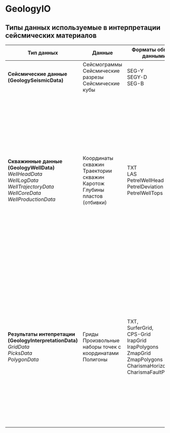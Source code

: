 # GeologyIO

## Типы данных используемые в интерпретации сейсмических материалов

| Тип данных                                                                                                                                   | Данные                                                                             | Форматы обмена данными                                                                                                                       | Комментарии                                                                                                                                                                                                                                                                                                                       |
| -------------------------------------------------------------------------------------------------------------------------------------------- | ---------------------------------------------------------------------------------- | -------------------------------------------------------------------------------------------------------------------------------------------- | --------------------------------------------------------------------------------------------------------------------------------------------------------------------------------------------------------------------------------------------------------------------------------------------------------------------------------- |
| **Сейсмические данные (GeologySeismicData)**                                                                                                 | Сейсмограммы<br> Сейсмические разрезы<br> Сейсмические кубы                        | SEG-Y<br> SEGY-D<br> SEG-B                                                                                                                   |                                                                                                                                                                                                                                                                                                                                   |
| **Скважинные данные (GeologyWellData)**<br>*WellHeadData*<br>*WellLogData*<br>*WellTrajectoryData*<br>*WellCoreData*<br>*WellProductionData* | Координаты скважин<br>Траектории скважин<br> Каротож<br> Глубины пластов (отбивки) | TXT<br> LAS<br> PetrelWellHead<br> PetrelDeviation<br> PetrelWellTops                                                                        | TXT - означает, что часто данные хранятся в виде текста со столбцами и нужно импортировать таблицу с указанием нужных столбцов. Например well в первом стобике, x во втором столбике, а Z в 10-м столбике.<br><br> В этом типе данных есть важные стандартные ключи:<br>  {well, UWI, X, Y, KB, BottomX, BottomY, MD, TVD, TVDSS} |
| **Результаты интепретации (GeologyInterpretationData)** <br> *GridData*<br>*PicksData*<br>*PolygonData*                                      | Гриды<br> Произвольные наборы точек с координатами<br> Полигоны                    | TXT,<br>SurferGrid,<br> CPS-Grid<br> IrapGrid<br> IrapPolygons<br> ZmapGrid<br> ZmapPolygons<br> СharismaHorizonPicks<br> СharismaFaultPicks | TXT - означает, что часто данные хранятся в виде текста со столбцами x y value, но если это grid то можно сделать ArrayReshape и получить прямоугольную сетку, а в общем случае это просто набор точек<br> <br>Для гридов есть стандартные ключи:<br>  header {xmin, xmax, ymin,ymax, zmin,zmax,dx,dy} <br> data {array}          |
